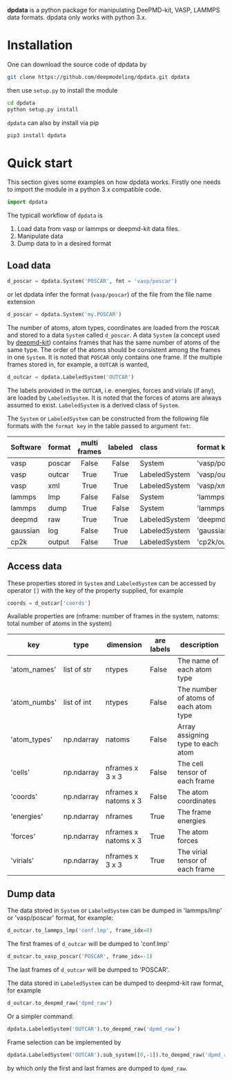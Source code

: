 **dpdata** is a python package for manipulating DeePMD-kit, VASP, LAMMPS data
formats. dpdata only works with python 3.x.

# Installation

One can download the source code of dpdata by

```bash
git clone https://github.com/deepmodeling/dpdata.git dpdata
```

then use `setup.py` to install the module

```bash
cd dpdata
python setup.py install
```

`dpdata` can also by install via pip

```bash
pip3 install dpdata
```

# Quick start

This section gives some examples on how dpdata works. Firstly one needs to
import the module in a python 3.x compatible code.

```python
import dpdata
```

The typicall workflow of `dpdata` is

1. Load data from vasp or lammps or deepmd-kit data files.
2. Manipulate data
3. Dump data to in a desired format

## Load data

```python
d_poscar = dpdata.System('POSCAR', fmt = 'vasp/poscar')
```

or let dpdata infer the format (`vasp/poscar`) of the file from the file name
extension

```python
d_poscar = dpdata.System('my.POSCAR')
```

The number of atoms, atom types, coordinates are loaded from the `POSCAR` and
stored to a data `System` called `d_poscar`. A data `System` (a concept used by
[deepmd-kit](https://github.com/deepmodeling/deepmd-kit)) contains frames that
has the same number of atoms of the same type. The order of the atoms should be
consistent among the frames in one `System`. It is noted that `POSCAR` only
contains one frame. If the multiple frames stored in, for example, a `OUTCAR` is
wanted,

```python
d_outcar = dpdata.LabeledSystem('OUTCAR')
```

The labels provided in the `OUTCAR`, i.e. energies, forces and virials (if any),
are loaded by `LabeledSystem`. It is noted that the forces of atoms are always
assumed to exist. `LabeledSystem` is a derived class of `System`.

The `System` or `LabeledSystem` can be constructed from the following file
formats with the `format key` in the table passed to argument `fmt`:

| Software | format | multi frames | labeled | class         | format key     |
| -------- | :----- | :----------: | :-----: | :------------ | :------------- |
| vasp     | poscar |    False     |  False  | System        | 'vasp/poscar'  |
| vasp     | outcar |     True     |  True   | LabeledSystem | 'vasp/outcar'  |
| vasp     | xml    |     True     |  True   | LabeledSystem | 'vasp/xml'     |
| lammps   | lmp    |    False     |  False  | System        | 'lammps/lmp'   |
| lammps   | dump   |     True     |  False  | System        | 'lammps/dump'  |
| deepmd   | raw    |     True     |  True   | LabeledSystem | 'deepmd/raw'   |
| gaussian | log    |    False     |  True   | LabeledSystem | 'gaussian/log' |
| cp2k     | output |    False     |  True   | LabeledSystem | 'cp2k/output'  |

## Access data

These properties stored in `System` and `LabeledSystem` can be accessed by
operator `[]` with the key of the property supplied, for example

```python
coords = d_outcar['coords']
```

Available properties are (nframe: number of frames in the system, natoms: total
number of atoms in the system)

| key          | type        | dimension            | are labels | description                           |
| ------------ | ----------- | -------------------- | ---------- | ------------------------------------- |
| 'atom_names' | list of str | ntypes               | False      | The name of each atom type            |
| 'atom_numbs' | list of int | ntypes               | False      | The number of atoms of each atom type |
| 'atom_types' | np.ndarray  | natoms               | False      | Array assigning type to each atom     |
| 'cells'      | np.ndarray  | nframes x 3 x 3      | False      | The cell tensor of each frame         |
| 'coords'     | np.ndarray  | nframes x natoms x 3 | False      | The atom coordinates                  |
| 'energies'   | np.ndarray  | nframes              | True       | The frame energies                    |
| 'forces'     | np.ndarray  | nframes x natoms x 3 | True       | The atom forces                       |
| 'virials'    | np.ndarray  | nframes x 3 x 3      | True       | The virial tensor of each frame       |

## Dump data

The data stored in `System` or `LabeledSystem` can be dumped in 'lammps/lmp' or
'vasp/poscar' format, for example:

```python
d_outcar.to_lammps_lmp('conf.lmp', frame_idx=0)
```

The first frames of `d_outcar` will be dumped to 'conf.lmp'

```python
d_outcar.to_vasp_poscar('POSCAR', frame_idx=-1)
```

The last frames of `d_outcar` will be dumped to 'POSCAR'.

The data stored in `LabeledSystem` can be dumped to deepmd-kit raw format, for
example

```python
d_outcar.to_deepmd_raw('dpmd_raw')
```

Or a simpler command:

```python
dpdata.LabeledSystem('OUTCAR').to_deepmd_raw('dpmd_raw')
```

Frame selection can be implemented by

```python
dpdata.LabeledSystem('OUTCAR').sub_system([0,-1]).to_deepmd_raw('dpmd_raw')
```

by which only the first and last frames are dumped to `dpmd_raw`.
